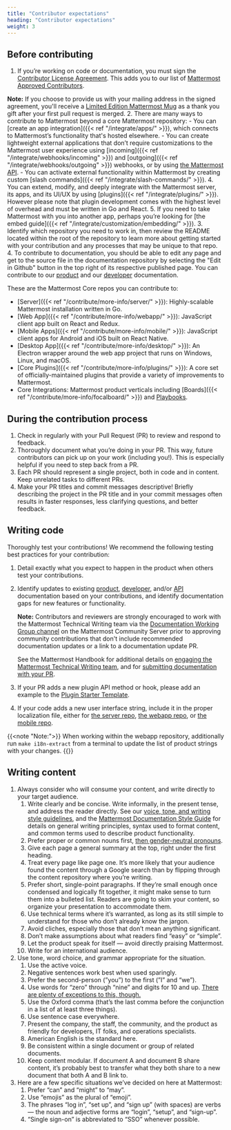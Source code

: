 ```yaml
---
title: "Contributor expectations"
heading: "Contributor expectations"
weight: 3
---
```


## Before contributing

1. If you’re working on code or documentation, you must sign the [Contributor License Agreement](https://mattermost.com/mattermost-contributor-agreement/). This adds you to our list of [Mattermost Approved Contributors](https://docs.google.com/spreadsheets/d/1NTCeG-iL_VS9bFqtmHSfwETo5f-8MQ7oMDE5IUYJi_Y/pubhtml?gid=0&single=true). 

**Note:** If you choose to provide us with your mailing address in the signed agreement, you'll receive a [Limited Edition Mattermost Mug](https://forum.mattermost.com/t/limited-edition-mattermost-mugs/143) as a thank you gift after your first pull request is merged.
2. There are many ways to contribute to Mattermost beyond a core Mattermost repository:
    - You can [create an app integration]({{< ref "/integrate/apps/" >}}), which connects to Mattermost’s functionality that's hosted elsewhere.
    - You can create lightweight external applications that don’t require customizations to the Mattermost user experience using [incoming]({{< ref "/integrate/webhooks/incoming" >}}) and [outgoing]({{< ref "/integrate/webhooks/outgoing" >}}) webhooks, or by using [the Mattermost API](https://api.mattermost.com/).
    - You can activate external functionality within Mattermost by creating custom [slash commands]({{< ref "/integrate/slash-commands/" >}}).
    4. You can extend, modify, and deeply integrate with the Mattermost server, its apps, and its UI/UX by using [plugins]({{< ref "/integrate/plugins/" >}}). However please note that plugin development comes with the highest level of overhead and must be written in Go and React.
    5. If you need to take Mattermost with you into another app, perhaps you’re looking for [the embed guide]({{< ref "/integrate/customization/embedding/" >}}).
3. Identify which repository you need to work in, then review the README located within the root of the repository to learn more about getting started with your contribution and any processes that may be unique to that repo.
4. To contribute to documentation, you should be able to edit any page and get to the source file in the documentation repository by selecting the "Edit in Github" button in the top right of its respective published page. You can contribute to our [product](https://docs.mattermost.com/) and our [developer](https://developers.mattermost.com/) documentation. 

These are the Mattermost Core repos you can contribute to:
  - [Server]({{< ref "/contribute/more-info/server/" >}}): Highly-scalable Mattermost installation written in Go.
  - [Web App]({{< ref "/contribute/more-info/webapp/" >}}): JavaScript client app built on React and Redux.
  - [Mobile Apps]({{< ref "/contribute/more-info/mobile/" >}}): JavaScript client apps for Android and iOS built on React Native.
  - [Desktop App]({{< ref "/contribute/more-info/desktop/" >}}): An Electron wrapper around the web app project that runs on Windows, Linux, and macOS.
  - [Core Plugins]({{< ref "/contribute/more-info/plugins/" >}}): A core set of officially-maintained plugins that provide a variety of improvements to Mattermost.
  - Core Integrations: Mattermost product verticals including [Boards]({{< ref "/contribute/more-info/focalboard/" >}}) and [Playbooks](https://github.com/mattermost/mattermost-plugin-playbooks).

## During the contribution process

1. Check in regularly with your Pull Request (PR) to review and respond to feedback. 
2. Thoroughly document what you’re doing in your PR. This way, future contributors can pick up on your work (including you!). This is especially helpful if you need to step back from a PR.
3. Each PR should represent a single project, both in code and in content. Keep unrelated tasks to different PRs.
4. Make your PR titles and commit messages descriptive! Briefly describing the project in the PR title and in your commit messages often results in faster responses, less clarifying questions, and better feedback.

## Writing code

Thoroughly test your contributions! We recommend the following testing best practices for your contribution: 
1. Detail exactly what you expect to happen in the product when others test your contributions.
2. Identify updates to existing [product](https://docs.mattermost.com/), [developer](https://developers.mattermost.com/), and/or [API](https://api.mattermost.com/) documentation based on your contributions, and identify documentation gaps for new features or functionality. 

   **Note:** Contributors and reviewers are strongly encouraged to work with the Mattermost Technical Writing team via the [Documentation Working Group channel](https://community.mattermost.com/core/channels/dwg-documentation-working-group) on the Mattermost Community Server prior to approving community contributions that don't include recommended documentation updates or a link to a documentation update PR. 

   See the Mattermost Handbook for additional details on [engaging the Mattermost Technical Writing team](https://handbook.mattermost.com/operations/research-and-development/product/technical-writing-team-handbook/work-with-us#how-to-engage-with-us), and for [submitting documentation with your PR](https://handbook.mattermost.com/operations/research-and-development/product/technical-writing-team-handbook/writing-community-documentation#submit-documentation-with-your-pr).
3. If your PR adds a new plugin API method or hook, please add an example to the [Plugin Starter Template](https://github.com/mattermost/mattermost-plugin-starter-template).
4. If your code adds a new user interface string, include it in the proper localization file, either for [the server repo](https://github.com/mattermost/mattermost-server/blob/master/i18n/en.json), [the webapp repo](https://github.com/mattermost/mattermost-webapp/blob/master/i18n/en.json), or [the mobile repo](https://github.com/mattermost/mattermost-mobile/blob/master/assets/base/i18n/en.json). 

{{<note "Note:">}}
When working within the webapp repository, additionally run `make i18n-extract` from a terminal to update the list of product strings with your changes.
{{</note>}}

## Writing content

1. Always consider who will consume your content, and write directly to your target audience.
    1. Write clearly and be concise. Write informally, in the present tense, and address the reader directly. See our [voice, tone, and writing style guidelines](https://handbook.mattermost.com/operations/operations/company-processes/publishing/publishing-guidelines/voice-tone-and-writing-style-guidelines), and the [Mattermost Documentation Style Guide](https://handbook.mattermost.com/operations/operations/company-processes/publishing/publishing-guidelines/voice-tone-and-writing-style-guidelines/documentation-style-guide) for details on general writing principles, syntax used to format content, and common terms used to describe product functionality.
    2. Prefer proper or common nouns first, [then gender-neutral pronouns](https://apastyle.apa.org/style-grammar-guidelines/grammar/singular-they).
    3. Give each page a general summary at the top, right under the first heading.
    4. Treat every page like page one. It’s more likely that your audience found the content through a Google search than by flipping through the content repository where you’re writing.
    5. Prefer short, single-point paragraphs. If they’re small enough once condensed and logically fit together, it might make sense to turn them into a bulleted list. Readers are going to skim your content, so organize your presentation to accommodate them.
    6. Use technical terms where it’s warranted, as long as its still simple to understand for those who don’t already know the jargon.
    7. Avoid cliches, especially those that don’t mean anything significant.
    8. Don’t make assumptions about what readers find “easy” or “simple”.
    9. Let the product speak for itself — avoid directly praising Mattermost.
    10. Write for an international audience.
2. Use tone, word choice, and grammar appropriate for the situation.
    1. Use the active voice.
    2. Negative sentences work best when used sparingly.
    3. Prefer the second-person (”you”) to the first (”I” and “we”).
    4. Use words for “zero” through “nine” and digits for 10 and up. [There are plenty of exceptions to this, though.](https://apastyle.apa.org/style-grammar-guidelines/numbers/numerals)
    5. Use the Oxford comma (that’s the last comma before the conjunction in a list of at least three things).
    6. Use sentence case everywhere.
    7. Present the company, the staff, the community, and the product as friendly for developers, IT folks, and operations specialists.
    8. American English is the standard here.
    9. Be consistent within a single document or group of related documents.
    10. Keep content modular. If document A and document B share content, it’s probably best to transfer what they both share to a new document that both A and B link to.
3. Here are a few specific situations we’ve decided on here at Mattermost:
    1. Prefer “can” and “might” to “may”.
    2. Use “emojis” as the plural of “emoji”.
    3. The phrases “log in”, “set up”, and “sign up” (with spaces) are verbs — the noun and adjective forms are “login”, “setup”, and “sign-up”.
    4. “Single sign-on” is abbreviated to “SSO” whenever possible.
